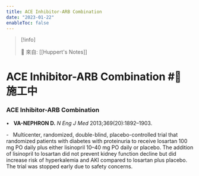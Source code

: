 ```yaml
---
title: ACE Inhibitor-ARB Combination
date: "2023-01-22"
enableToc: false
---
```


> [!info]
>
> 🌱 來自: [[Huppert's Notes]]

# ACE Inhibitor-ARB Combination #🚧 施工中

### ACE Inhibitor-ARB Combination

•   **VA-NEPHRON D.** *N Eng J Med* 2013;369(20):1892–1903.

-   Multicenter, randomized, double-blind, placebo-controlled trial that randomized patients with diabetes with proteinuria to receive losartan 100 mg PO daily plus either lisinopril 10–40 mg PO daily or placebo. The addition of lisinopril to losartan did not prevent kidney function decline but did increase risk of hyperkalemia and AKI compared to losartan plus placebo. The trial was stopped early due to safety concerns.

